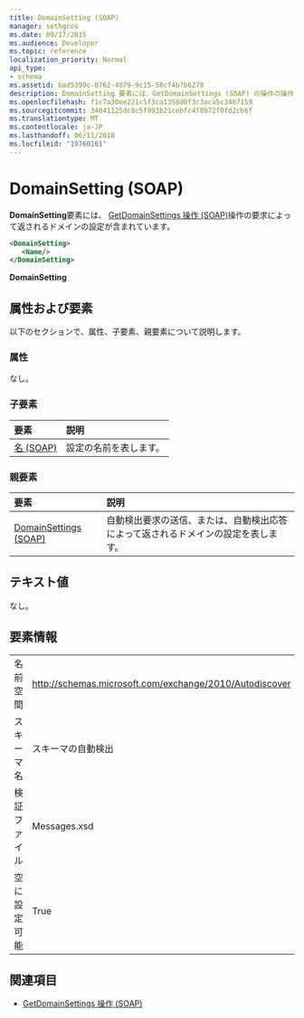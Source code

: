 ```yaml
---
title: DomainSetting (SOAP)
manager: sethgros
ms.date: 09/17/2015
ms.audience: Developer
ms.topic: reference
localization_priority: Normal
api_type:
- schema
ms.assetid: bad5399c-0762-4979-9c15-58cf4b7b6278
description: DomainSetting 要素には、GetDomainSettings (SOAP) の操作の操作要求によって返されるドメインの設定が含まれています。
ms.openlocfilehash: f1c7a30ee221c5f3ca1358d0f3c3aca5c3467159
ms.sourcegitcommit: 34041125dc8c5f993b21cebfc4f8b72f0fd2cb6f
ms.translationtype: MT
ms.contentlocale: ja-JP
ms.lasthandoff: 06/11/2018
ms.locfileid: "19760161"
---
```

# <a name="domainsetting-soap"></a>DomainSetting (SOAP)

**DomainSetting**要素には、 [GetDomainSettings 操作 (SOAP)](getdomainsettings-operation-soap.md)操作の要求によって返されるドメインの設定が含まれています。 
  
```XML
<DomainSetting>
   <Name/>
</DomainSetting>
```

 **DomainSetting**
## <a name="attributes-and-elements"></a>属性および要素

以下のセクションで、属性、子要素、親要素について説明します。
  
### <a name="attributes"></a>属性

なし。
  
### <a name="child-elements"></a>子要素

|**要素**|**説明**|
|:-----|:-----|
|[名 (SOAP)](name-soap.md) <br/> |設定の名前を表します。  <br/> |
   
### <a name="parent-elements"></a>親要素

|**要素**|**説明**|
|:-----|:-----|
|[DomainSettings (SOAP)](domainsettings-soap.md) <br/> |自動検出要求の送信、または、自動検出応答によって返されるドメインの設定を表します。  <br/> |
   
## <a name="text-value"></a>テキスト値

なし。
  
## <a name="element-information"></a>要素情報

|||
|:-----|:-----|
|名前空間  <br/> |http://schemas.microsoft.com/exchange/2010/Autodiscover  <br/> |
|スキーマ名  <br/> |スキーマの自動検出  <br/> |
|検証ファイル  <br/> |Messages.xsd  <br/> |
|空に設定可能  <br/> |True  <br/> |
   
## <a name="see-also"></a>関連項目

- [GetDomainSettings 操作 (SOAP)](getdomainsettings-operation-soap.md)

